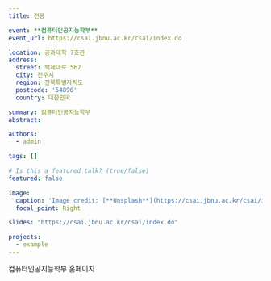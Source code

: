 ```yaml
---
title: 전공

event: **컴퓨터인공지능학부**
event_url: https://csai.jbnu.ac.kr/csai/index.do

location: 공과대학 7호관
address:
  street: 백제대로 567
  city: 전주시
  region: 전북특별자치도
  postcode: '54896'
  country: 대한민국

summary: 컴퓨터인공지능학부
abstract: 

authors:
  - admin

tags: []

# Is this a featured talk? (true/false)
featured: false

image:
  caption: 'Image credit: [**Unsplash**](https://csai.jbnu.ac.kr/csai/index.do)'
  focal_point: Right

slides: "https://csai.jbnu.ac.kr/csai/index.do"

projects:
  - example
---
```


컴퓨터인공지능학부 홈페이지
